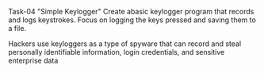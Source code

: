 Task-04
"Simple Keylogger"
Create abasic keylogger program that records and logs keystrokes.
Focus on logging the keys pressed and saving them to a file.

Hackers use keyloggers as a type of spyware that can record and steal personally identifiable information, login credentials, and sensitive enterprise data
